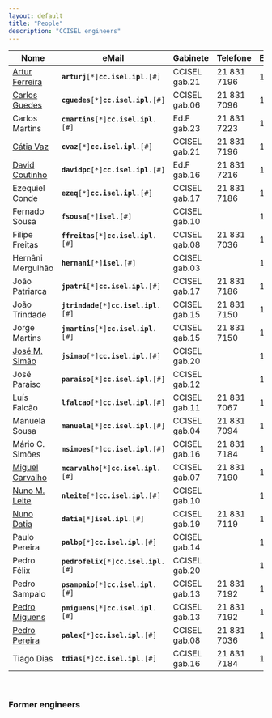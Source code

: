 ```yaml
---
layout: default
title: "People"
description: "CCISEL engineers"
---
```


<table id="tabelaMembros" class="tablesorter" style="width: 100%;" border="0" cellspacing="1">
<thead>
<tr>
<th class="header">Nome</th>
<th class="header">eMail</th>
<th class="header">Gabinete</th>
<th class="header">Telefone</th>
<th class="header">Extensão</th>
</tr>
</thead>
<tbody>
<tr>
<td><a title="Artur Ferreira" href="http://pwp.net.ipl.pt/cc.isel/arturj/">Artur Ferreira</a></td>
<td><code><strong>arturj</strong>[*]<strong>cc.isel.ipl</strong>.[#]</code></td>
<td>CCISEL gab.21</td>
<td>21 831 7196</td>
<td>1421</td>
</tr>
<tr>
<td><a title="Carlos Guedes" href="http://cguedes.net">Carlos Guedes</a></td>
<td><code><strong>cguedes</strong>[*]<strong>cc.isel.ipl</strong>.[#]</code></td>
<td>CCISEL gab.06</td>
<td>21 831 7096</td>
<td>1406</td>
</tr>
<tr>
<td>Carlos Martins</td>
<td><code><strong>cmartins</strong>[*]<strong>cc.isel.ipl</strong>.[#]</code></td>
<td>Ed.F gab.23</td>
<td>21 831 7223</td>
<td>1523</td>
</tr>
<tr>
<td><a href="http://pwp.net.ipl.pt/cc.isel/cvaz/" target="_blank">Cátia Vaz</a></td>
<td><code><strong>cvaz</strong>[*]<strong>cc.isel.ipl</strong>.[#]</code></td>
<td>CCISEL gab.21</td>
<td>21 831 7196</td>
<td>1407</td>
</tr>
<tr>
<td><a title="David Pereira Coutinho" href="https://cc.isel.ipl.pt/membros/paginas-pessoais/david-pereira-coutinho/">David Coutinho</a></td>
<td><code><strong>davidpc</strong>[*]<strong>cc.isel.ipl</strong>.[#]</code></td>
<td>Ed.F gab.16</td>
<td>21 831 7216</td>
<td>1516</td>
</tr>
<tr>
<td>Ezequiel Conde</td>
<td><code><strong>ezeq</strong>[*]<strong>cc.isel.ipl</strong>.[#]</code></td>
<td>CCISEL gab.17</td>
<td>21 831 7186</td>
<td>1417</td>
</tr>
<tr>
<td>Fernado Sousa</td>
<td><code><strong>fsousa</strong>[*]<strong>isel</strong>.[#]</code></td>
<td>CCISEL gab.10</td>
<td></td>
<td>1410</td>
</tr>
<tr>
<td>Filipe Freitas</td>
<td><code><strong>ffreitas</strong>[*]<strong>cc.isel.ipl</strong>.[#]</code></td>
<td>CCISEL gab.08</td>
<td>21 831 7036</td>
<td>1408</td>
</tr>
<tr>
<td>Hernâni Mergulhão</td>
<td><code><strong>hernani</strong>[*]<strong>isel</strong>.[#]</code></td>
<td>CCISEL gab.03</td>
<td></td>
<td>1403</td>
</tr>
<tr>
<td>João Patriarca</td>
<td><code><strong>jpatri</strong>[*]<strong>cc.isel.ipl</strong>.[#]</code></td>
<td>CCISEL gab.17</td>
<td>21 831 7186</td>
<td>1417</td>
</tr>
<tr>
<td>João Trindade</td>
<td><code><strong>jtrindade</strong>[*]<strong>cc.isel.ipl</strong>.[#]</code></td>
<td>CCISEL gab.15</td>
<td>21 831 7150</td>
<td>1415</td>
</tr>
<tr>
<td>Jorge Martins</td>
<td><code><strong>jmartins</strong>[*]<strong>cc.isel.ipl</strong>.[#]</code></td>
<td>CCISEL gab.15</td>
<td>21 831 7150</td>
<td>1415</td>
</tr>
<tr>
<td><a href="https://cc.isel.ipl.pt/jose-simao/" target="_blank">José M. Simão</a></td>
<td><code><strong>jsimao</strong>[*]<strong>cc.isel.ipl</strong>.[#]</code></td>
<td>CCISEL gab.20</td>
<td></td>
<td>1420</td>
</tr>
<tr>
<td>José Paraiso</td>
<td><code><strong>paraiso</strong>[*]<strong>cc.isel.ipl</strong>.[#]</code></td>
<td>CCISEL gab.12</td>
<td></td>
<td>1412</td>
</tr>
<tr>
<td>Luís Falcão</td>
<td><code><strong>lfalcao</strong>[*]<strong>cc.isel.ipl</strong>.[#]</code></td>
<td>CCISEL gab.11</td>
<td>21 831 7067</td>
<td>1411</td>
</tr>
<tr>
<td>Manuela Sousa</td>
<td><code><strong>manuela</strong>[*]<strong>cc.isel.ipl</strong>.[#]</code></td>
<td>CCISEL gab.04</td>
<td>21 831 7094</td>
<td>1404</td>
</tr>
<tr>
<td>Mário C. Simões</td>
<td><code><strong>msimoes</strong>[*]<strong>cc.isel.ipl</strong>.[#]</code></td>
<td>CCISEL gab.16</td>
<td>21 831 7184</td>
<td>1416</td>
</tr>
<tr>
<td><a href="http://fmcarvalho.wordpress.com/about/">Miguel Carvalho</a></td>
<td><code><strong>mcarvalho</strong>[*]<strong>cc.isel.ipl</strong>.[#]</code></td>
<td>CCISEL gab.07</td>
<td>21 831 7190</td>
<td>1407</td>
</tr>
<tr>
<td><a href="http://pwp.net.ipl.pt/cc.isel/nleite/index.html" target="_blank">Nuno M. Leite</a></td>
<td><code><strong>nleite</strong>[*]<strong>cc.isel.ipl</strong>.[#]</code></td>
<td>CCISEL gab.10</td>
<td></td>
<td>1410</td>
</tr>
<tr>
<td><a href="https://cc.isel.ipl.pt/Pessoais/Datia/">Nuno Datia</a></td>
<td><code><strong>datia</strong>[*]<strong>isel.ipl</strong>.[#]</code></td>
<td>CCISEL gab.19</td>
<td>21 831 7119</td>
<td>1419</td>
</tr>
<tr>
<td>Paulo Pereira</td>
<td><code><strong>palbp</strong>[*]<strong>cc.isel.ipl</strong>.[#]</code></td>
<td>CCISEL gab.14</td>
<td></td>
<td>1414</td>
</tr>
<tr>
<td>Pedro Félix</td>
<td><code><strong>pedrofelix</strong>[*]<strong>cc.isel.ipl</strong>.[#]</code></td>
<td>CCISEL gab.20</td>
<td></td>
<td>1420</td>
</tr>
<tr>
<td>Pedro Sampaio</td>
<td><code><strong>psampaio</strong>[*]<strong>cc.isel.ipl</strong>.[#]</code></td>
<td>CCISEL gab.13</td>
<td>21 831 7192</td>
<td>1413</td>
</tr>
<tr>
<td><a title="Pedro Miguens" href="https://cc.isel.ipl.pt/membros/paginas-pessoais/pedro-miguens/">Pedro Miguens</a></td>
<td><code><strong>pmiguens</strong>[*]<strong>cc.isel.ipl</strong>.[#]</code></td>
<td>CCISEL gab.13</td>
<td>21 831 7192</td>
<td>1413</td>
</tr>
<tr>
<td><a href="https://cc.isel.ipl.pt/pedro-pereira/">Pedro Pereira</a></td>
<td><code><strong>palex</strong>[*]<strong>cc.isel.ipl</strong>.[#]</code></td>
<td>CCISEL gab.08</td>
<td>21 831 7036</td>
<td>1408</td>
</tr>
<tr>
<td>Tiago Dias</td>
<td><code><strong>tdias</strong>[*]<strong>cc.isel.ipl</strong>.[#]</code></td>
<td>CCISEL gab.16</td>
<td>21 831 7184</td>
<td>1416</td>
</tr>
</tbody>
</table>

<br>

### Former engineers
